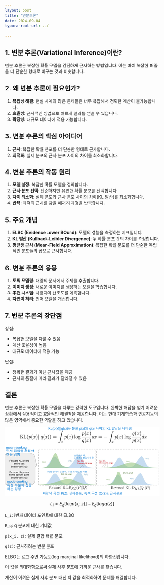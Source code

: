 ```yaml
---
layout: post
title: "변분추론"
date: 2024-09-04
typora-root-url: ../

---
```


## 1. 변분 추론(Variational Inference)이란?

변분 추론은 복잡한 확률 모델을 간단하게 근사하는 방법입니다. 이는 마치 복잡한 퍼즐을 더 단순한 형태로 바꾸는 것과 비슷합니다.

## 2. 왜 변분 추론이 필요한가?

1. **복잡성 해결**: 현실 세계의 많은 문제들은 너무 복잡해서 정확한 계산이 불가능합니다.
2. **효율성**: 근사적인 방법으로 빠르게 결과를 얻을 수 있습니다.
3. **확장성**: 대규모 데이터에 적용 가능합니다.

## 3. 변분 추론의 핵심 아이디어

1. **근사**: 복잡한 확률 분포를 더 단순한 형태로 근사합니다.
2. **최적화**: 실제 분포와 근사 분포 사이의 차이를 최소화합니다.

## 4. 변분 추론의 작동 원리

1. **모델 설정**: 복잡한 확률 모델을 정의합니다.
2. **근사 분포 선택**: 단순하지만 유연한 확률 분포를 선택합니다.
3. **차이 최소화**: 실제 분포와 근사 분포 사이의 차이(KL 발산)를 최소화합니다.
4. **반복**: 최적의 근사를 찾을 때까지 과정을 반복합니다.

## 5. 주요 개념

1. **ELBO (Evidence Lower BOund)**: 모델의 성능을 측정하는 지표입니다.
2. **KL 발산 (Kullback-Leibler Divergence)**: 두 확률 분포 간의 차이를 측정합니다.
3. **평균장 근사 (Mean-Field Approximation)**: 복잡한 확률 분포를 더 단순한 독립적인 분포들의 곱으로 근사합니다.

## 6. 변분 추론의 응용

1. **토픽 모델링**: 대량의 문서에서 주제를 추출합니다.
2. **이미지 생성**: 새로운 이미지를 생성하는 모델을 학습합니다.
3. **추천 시스템**: 사용자의 선호도를 예측합니다.
4. **자연어 처리**: 언어 모델을 개선합니다.

## 7. 변분 추론의 장단점

장점:

- 복잡한 모델을 다룰 수 있음
- 계산 효율성이 높음
- 대규모 데이터에 적용 가능

단점:

- 정확한 결과가 아닌 근사값을 제공
- 근사의 품질에 따라 결과가 달라질 수 있음

## 결론

변분 추론은 복잡한 확률 모델을 다루는 강력한 도구입니다. 완벽한 해답을 얻기 어려운 상황에서 실용적이고 효율적인 해결책을 제공합니다. 이는 현대 기계학습과 인공지능의 많은 영역에서 중요한 역할을 하고 있습니다.



![image-20240904152538006](/assets/img/image-20240904152538006.png)


$$
L_i = E_q[log p(x_i, z)] - E_q[log q(z)]
$$


`L_i`: i번째 데이터 포인트에 대한 ELBO

`E_q`: q 분포에 대한 기대값

`p(x_i, z)`: 실제 결합 확률 분포

`q(z)`: 근사하려는 변분 분포

ELBO는 로그 주변 가능도(log marginal likelihood)의 하한선입니다.

이 값을 최대화함으로써 실제 사후 분포에 가까운 근사를 찾습니다.

계산이 어려운 실제 사후 분포 대신 이 값을 최적화하여 문제를 해결합니다.



